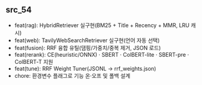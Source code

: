 ## src_54
- feat(rag): HybridRetriever 실구현(BM25 + Title + Recency + MMR, LRU 캐시)
- feat(web): TavilyWebSearchRetriever 실구현(언어 자동 선택)
- feat(fusion): RRF 융합 유틸(댐핑/가중치/중복 제거, JSON 로드)
- feat(rerank): CE(heuristic/ONNX) · SBERT · ColBERT-lite · SBERT-pre · ColBERT‑T 지원
- feat(tune): RRF Weight Tuner(JSONL → rrf_weights.json)
- chore: 환경변수 플래그로 기능 온·오프 및 폴백 설계
